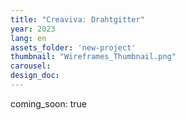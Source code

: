 ```yaml
---
title: "Creaviva: Drahtgitter"
year: 2023
lang: en
assets_folder: 'new-project'
thumbnail: "Wireframes_Thumbnail.png"
carousel:
design_doc: 
---
```


coming_soon: true


